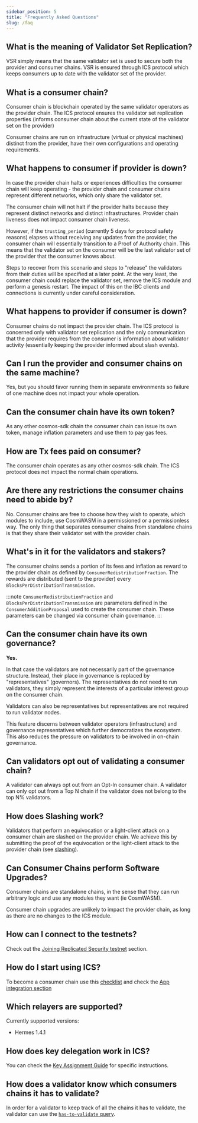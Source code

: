 ```yaml
---
sidebar_position: 5
title: "Frequently Asked Questions"
slug: /faq
---
```


## What is the meaning of Validator Set Replication?

VSR simply means that the same validator set is used to secure both the provider and consumer chains. VSR is ensured through ICS protocol which keeps consumers up to date with the validator set of the provider.

## What is a consumer chain?

Consumer chain is blockchain operated by the same validator operators as the provider chain. The ICS protocol ensures the validator set replication properties (informs consumer chain about the current state of the validator set on the provider)

Consumer chains are run on infrastructure (virtual or physical machines) distinct from the provider, have their own configurations and operating requirements.

## What happens to consumer if provider is down?

In case the provider chain halts or experiences difficulties the consumer chain will keep operating - the provider chain and consumer chains represent different networks, which only share the validator set.

The consumer chain will not halt if the provider halts because they represent distinct networks and distinct infrastructures. Provider chain liveness does not impact consumer chain liveness.

However, if the `trusting_period` (currently 5 days for protocol safety reasons) elapses without receiving any updates from the provider, the consumer chain will essentially transition to a Proof of Authority chain.
This means that the validator set on the consumer will be the last validator set of the provider that the consumer knows about.

Steps to recover from this scenario and steps to "release" the validators from their duties will be specified at a later point.
At the very least, the consumer chain could replace the validator set, remove the ICS module and perform a genesis restart. The impact of this on the IBC clients and connections is currently under careful consideration.

## What happens to provider if consumer is down?

Consumer chains do not impact the provider chain.
The ICS protocol is concerned only with validator set replication and the only communication that the provider requires from the consumer is information about validator activity (essentially keeping the provider informed about slash events).

## Can I run the provider and consumer chains on the same machine?

Yes, but you should favor running them in separate environments so failure of one machine does not impact your whole operation.

## Can the consumer chain have its own token?

As any other cosmos-sdk chain the consumer chain can issue its own token, manage inflation parameters and use them to pay gas fees.

## How are Tx fees paid on consumer?

The consumer chain operates as any other cosmos-sdk chain. The ICS protocol does not impact the normal chain operations.

## Are there any restrictions the consumer chains need to abide by?

No. Consumer chains are free to choose how they wish to operate, which modules to include, use CosmWASM in a permissioned or a permissionless way.
The only thing that separates consumer chains from standalone chains is that they share their validator set with the provider chain.

## What's in it for the validators and stakers?

The consumer chains sends a portion of its fees and inflation as reward to the provider chain as defined by `ConsumerRedistributionFraction`. The rewards are distributed (sent to the provider) every `BlocksPerDistributionTransmission`.

:::note
  `ConsumerRedistributionFraction` and `BlocksPerDistributionTransmission` are parameters defined in the `ConsumerAdditionProposal` used to create the consumer chain. These parameters can be changed via consumer chain governance.
:::

## Can the consumer chain have its own governance?

**Yes.**

In that case the validators are not necessarily part of the governance structure. Instead, their place in governance is replaced by "representatives" (governors). The representatives do not need to run validators, they simply represent the interests of a particular interest group on the consumer chain.

Validators can also be representatives but representatives are not required to run validator nodes.

This feature discerns between validator operators (infrastructure) and governance representatives which further democratizes the ecosystem. This also reduces the pressure on validators to be involved in on-chain governance.

## Can validators opt out of validating a consumer chain?

A validator can always opt out from an Opt-In consumer chain.
A validator can only opt out from a Top N chain if the validator does not belong to the top N% validators.

## How does Slashing work?

Validators that perform an equivocation or a light-client attack on a consumer chain are slashed on the provider chain.
We achieve this by submitting the proof of the equivocation or the light-client attack to the provider chain (see [slashing](features/slashing.md)).

## Can Consumer Chains perform Software Upgrades?

Consumer chains are standalone chains, in the sense that they can run arbitrary logic and use any modules they want (ie CosmWASM).

Consumer chain upgrades are unlikely to impact the provider chain, as long as there are no changes to the ICS module.

## How can I connect to the testnets?

Check out the [Joining Replicated Security testnet](./validators/joining-testnet.md) section.

## How do I start using ICS?

To become a consumer chain use this [checklist](./consumer-development/onboarding.md) and check the [App integration section](./consumer-development/app-integration.md)

## Which relayers are supported?

Currently supported versions:

- Hermes 1.4.1

## How does key delegation work in ICS?

You can check the [Key Assignment Guide](./features/key-assignment.md) for specific instructions.

## How does a validator know which consumers chains it has to validate?

In order for a validator to keep track of all the chains it has to validate, the validator can use the
[`has-to-validate` query](validators/partial-set-security-for-validators.md#which-chains-does-a-validator-have-to-validate).